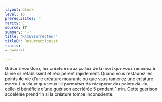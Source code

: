 ```yaml
---
layout: block
level: 16
prerequisites: ''
rarity: C
source: ??
summary: '-'
title: "R\xE9surrecteur"
titleEN: Resurrectionist
traits:
- general

---
```


<p>Grâce à vos dons, les créatures aux portes de la mort que vous ramenez à la vie se rétablissent et récupèrent rapidement. Quand vous restaurez les points de vie d’une créature mourante ou que vous ramenez une créature morte à la vie et que vous lui permettez de récupérer des points de vie, celle-ci bénéficie d’une guérison accélérée 5 pendant 1 min. Cette guérison accélérée prend fin si la créature tombe inconsciente.</p>